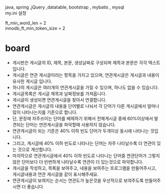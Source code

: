 java, spring ,jQuery ,datatable, bootstrap , mybatis , mysql   
my.ini 설정 

ft_min_word_len = 2  
innodb_ft_min_token_size = 2  

# board

 * 게시판은 게시글의 ID, 제목, 본문, 생성날짜로 구성되며 제목과 본문은 각각 텍스트 입니다.
 * 게시글은 연관 게시글이라는 항목을 가지고 있으며, 연관게시글은 게시글과 내용이 유사한 게시글 입니다.
 * 하나의 게시글은 여러개의 연관게시글을 가질 수 있으며, 하나도 없을 수 있습니다.
 * 게시글목록은 게시글 제목과 날짜정보를 가져옵니다.
 * 게시글이 생성되면 연관게시글을 찾아서 연결합니다.
 * 연관게시글은 게시글의 내용을 단어별로 나눠서 각 단어가 다른 게시글에서 얼마나 많이 나타나는지를 기준으로 합니다.
 * 단, 문장에 자주쓰이는 단어를 배제하기 위해서 전체게시글 중에 60%이상에서 발견되는 단어는 연관게시글을 파악할때 사용하지 않습니다.
 * 연관게시글이 되는 기준은 40% 이하 빈도 단어가 두개이상 동시에 나타나는 것입니다.
 * 그리고, 게시글에 40% 이하 빈도로 나타나는 단어는 자주 나타날수록 더 연관이 있는 것으로 계산합니다.
 * 마지막으로 연관게시글에서 40% 이하 빈도로 나타나는 단어중 연관단어가 그렇지 않은 단어보다 더 빈번하게 나타날수록 연관이 더 있는것으로 파악합니다.
 * 게시글을 작성하고, 목록을 보여주고, 내용을 보여주는 프로그램을 만들어주시고, 게시글내용과 연관 게시글을 같이 표시해주세요.
 * 연관게시글이 보여지는 순서는 연관도가 높은것을 우선적으로 보여주도록 만들어주시면 더 좋습니다
